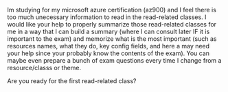 Im studying for my microsoft azure certification (az900) and I feel there is too much unecessary information to read in the read-related classes.
I would like your help to properly summarize those read-related classes for me in a way that I can build a summary (where I can consult later IF it is important to the exam) and memorize what is the most important (such as resources names, what they do, key config fields, and here a may need your help since your probably know the contents of the exam).
You can maybe even prepare a bunch of exam questions every time I change from a resource/classs or theme.

Are you ready for the first read-related class?
